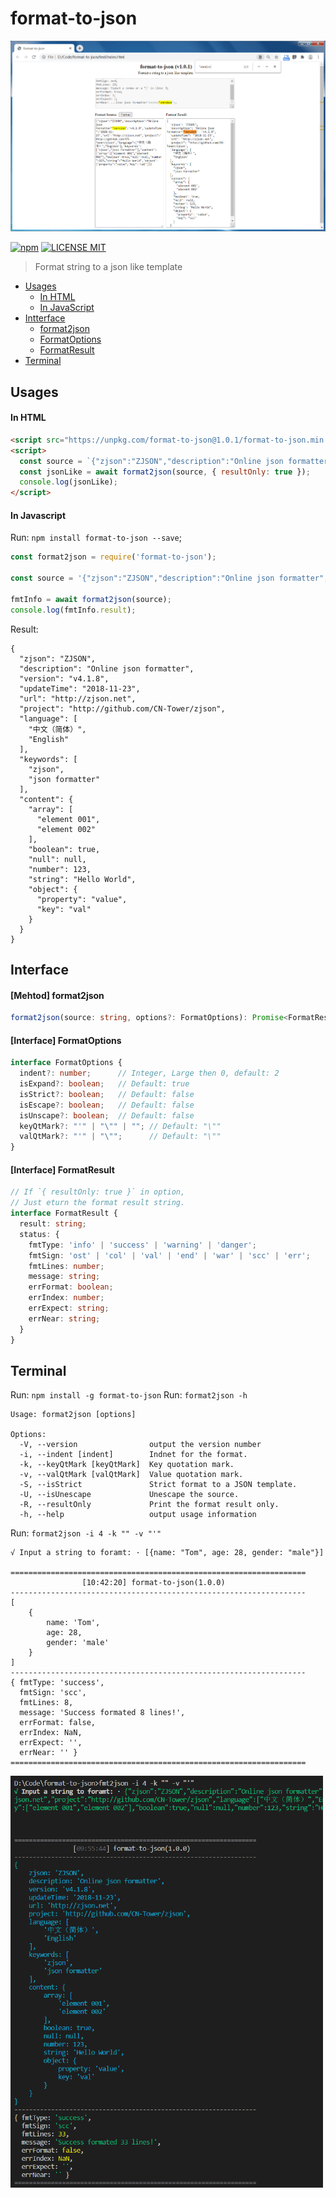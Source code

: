 # format-to-json

<p align="center">
  <a href="https://www.zjson.net">
    <img src="https://github.com/CN-Tower/format-to-json/blob/master/images/format_html.png?raw=true">
  </a>
</p>

[![npm](https://img.shields.io/npm/v/format-to-json.svg)](https://www.npmjs.com/package/format-to-json)
[![LICENSE MIT](https://img.shields.io/npm/l/format-to-json.svg)](https://github.com/CN-Tower/format-to-json/blob/master/LICENSE)

> Format string to a json like template 

* [Usages](#Usages)
  - [In HTML](#in-html)
  - [In JavaScript](#in-javascript)
* [Intterface](#Interface)
  - [format2json](#mehtod-format2json)
  - [FormatOptions](#interface-formatoptions)
  - [FormatResult](#interface-formatresult)
* [Terminal](#Terminal)

## Usages

#### In HTML
```html
<script src="https://unpkg.com/format-to-json@1.0.1/format-to-json.min.js"></script>
<script>
  const source = `{"zjson":"ZJSON","description":"Online json formatter","version":"v4.1.8","updateTime":"2018-11-23","url":"http://zjson.net","project":"http://github.com/CN-Tower/zjson","language":["中文（简体）","English"],"keywords":["zjson","json formatter"],"content":{"array":["element 001","element 002"],"boolean":true,"null":null,"number":123,"string":"Hello World","object":{"property":"value","key":"val"}}}`;
  const jsonLike = await format2json(source, { resultOnly: true });
  console.log(jsonLike);
</script>
```
#### In Javascript
Run: `npm install format-to-json --save`;
```javascript
const format2json = require('format-to-json');

const source = '{"zjson":"ZJSON","description":"Online json formatter","version":"v4.1.8","updateTime":"2018-11-23","url":"http://zjson.net","project":"http://github.com/CN-Tower/zjson","language":["中文（简体）","English"],"keywords":["zjson","json formatter"],"content":{"array":["element 001","element 002"],"boolean":true,"null":null,"number":123,"string":"Hello World","object":{"property":"value","key":"val"}}}';

fmtInfo = await format2json(source);
console.log(fmtInfo.result);
```
Result:
```terminal
{
  "zjson": "ZJSON",
  "description": "Online json formatter",
  "version": "v4.1.8",
  "updateTime": "2018-11-23",
  "url": "http://zjson.net",
  "project": "http://github.com/CN-Tower/zjson",
  "language": [
    "中文（简体）",
    "English"
  ],
  "keywords": [
    "zjson",
    "json formatter"
  ],
  "content": {
    "array": [
      "element 001",
      "element 002"
    ],
    "boolean": true,
    "null": null,
    "number": 123,
    "string": "Hello World",
    "object": {
      "property": "value",
      "key": "val"
    }
  }
}
```

## Interface

#### [Mehtod] format2json
```typescript
format2json(source: string, options?: FormatOptions): Promise<FormatResult | string>;
```
#### [Interface] FormatOptions
```typescript
interface FormatOptions {
  indent?: number;      // Integer, Large then 0, default: 2
  isExpand?: boolean;   // Default: true
  isStrict?: boolean;   // Default: false
  isEscape?: boolean;   // Default: false
  isUnscape?: boolean;  // Default: false
  keyQtMark?: "'" | "\"" | ""; // Default: "\""
  valQtMark?: "'" | "\"";      // Default: "\""
}
```
#### [Interface] FormatResult
```typescript
// If `{ resultOnly: true }` in option,
// Just eturn the format result string.
interface FormatResult {
  result: string;
  status: {
    fmtType: 'info' | 'success' | 'warning' | 'danger';
    fmtSign: 'ost' | 'col' | 'val' | 'end' | 'war' | 'scc' | 'err';
    fmtLines: number;
    message: string;
    errFormat: boolean;
    errIndex: number;
    errExpect: string;
    errNear: string;
  }
}
```

## Terminal

Run: `npm install -g format-to-json`
Run: `format2json -h`
```terminal
Usage: format2json [options]

Options:
  -V, --version                output the version number
  -i, --indent [indent]        Indnet for the format.
  -k, --keyQtMark [keyQtMark]  Key quotation mark.
  -v, --valQtMark [valQtMark]  Value quotation mark.
  -S, --isStrict               Strict format to a JSON template.
  -U, --isUnescape             Unescape the source.
  -R, --resultOnly             Print the format result only.
  -h, --help                   output usage information
```
Run: `format2json -i 4 -k "" -v "'"`
```terminal
√ Input a string to foramt: · [{name: "Tom", age: 28, gender: "male"}]

==================================================================
                [10:42:20] format-to-json(1.0.0)
------------------------------------------------------------------
[
    {
        name: 'Tom',
        age: 28,
        gender: 'male'
    }
]
------------------------------------------------------------------
{ fmtType: 'success',
  fmtSign: 'scc',
  fmtLines: 8,
  message: 'Success formated 8 lines!',
  errFormat: false,
  errIndex: NaN,
  errExpect: '',
  errNear: '' }
==================================================================
```
<p align="left">
  <img width="500" src="https://github.com/CN-Tower/format-to-json/blob/master/images/format_cmd.png?raw=true">
</p>
